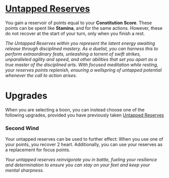 # [Untapped Reserves](Untapped%20Reserves.md)
You gain a reservoir of points equal to your **Constitution Score**. These points can be spent like **Stamina**, and for the same actions. However, these do not recover at the start of your turn, only when you finish a rest.

_The Untapped Reserves within you represent the latent energy awaiting release through disciplined mastery. As a duelist, you can harness this to perform extraordinary feats, unleashing a torrent of swift strikes, unparalleled agility and speed, and other abilities that set you apart as a true master of the disciplined arts. With focused meditation while resting, your reserves points replenish, ensuring a wellspring of untapped potential whenever the call to action arises._

# Upgrades
When you are selecting a boon, you can instead choose one of the following upgrades, provided you have previously taken [Untapped Reserves](Untapped%20Reserves.md)

### Second Wind
Your untapped reserves can be used to further effect: When you use one of your points, you recover 2 heart. Additionally, you can use your reserves as a replacement for focus points.

*Your untapped reserves reinvigorate you in battle, fueling your resilience and determination to ensure you can stay on your feet and keep your mental sharpness.*
